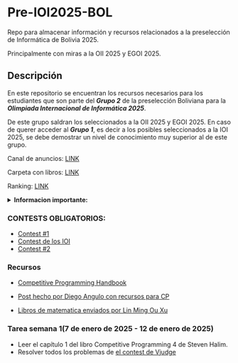 # Pre-IOI2025-BOL
Repo para almacenar información y recursos relacionados a la preselección de Informática de Bolivia 2025.

Principalmente con miras a la OII 2025 y EGOI 2025.

## Descripción
En este repositorio se encuentran los recursos necesarios para los estudiantes que son parte del ***Grupo 2*** de la preselección Boliviana para la ***Olimpiada Internacional de Informática 2025***.

De este grupo saldran los seleccionados a la OII 2025 y EGOI 2025.
En caso de querer acceder al ***Grupo 1***, es decir a los posibles seleccionados a la IOI 2025, se debe demostrar un nivel de conocimiento muy superior al de este grupo.

Canal de anuncios: [LINK](https://t.me/+LagfqmNDfhZkMDgx)

Carpeta con libros: [LINK](https://drive.google.com/drive/folders/1iaIJkHl2-uVrGVu8aCY89m5Z2oyUfIBZ?usp=sharing)

Ranking: [LINK](https://docs.google.com/spreadsheets/d/12VgR5jwLqy_h3nkK0L2z68H1demF7SMC/edit?gid=123253848#gid=123253848)

<details>
<summary> <b>Informacion importante:</b> </summary>

Encargados del proceso de seleccion:
|Nombre|Correo|Telegram|
|------|------|--------|
|Diego Angulo Ramirez|diegoangulo5@gmail.com|[@diegopenguino](https://t.me/diegopenguino)|
|Fabricio Cabrera Gordillo|chubyxd1627@gmail.com||
|Rodolfo Catunta Uturunco|rodolfo.catunta.uturunco@gmail.com|[@lordofmont](https://t.me/lordofmont)|
|Shamir Teran Mustafa|shamirteranmustafa@gmail.com|[@shezitt](https://t.me/shezitt)|

</details>

### CONTESTS OBLIGATORIOS:
 - [Contest #1](https://vjudge.net/contest/684235)
 - [Contest de los IOI](https://vjudge.net/contest/685317)
 - [Contest #2](https://vjudge.net/contest/688340)

### Recursos
- [Competitive Programming Handbook](https://cses.fi/book/book.pdf)

- [Post hecho por Diego Angulo con recursos para CP](https://diegopenguino.github.io/resources_for_cp)

- [Libros de matematica enviados por Lin Ming Ou Xu](https://drive.google.com/drive/folders/1jE1afxvjgpwKXgpB7GyOXenuM3IOe3KV)

### Tarea semana 1(7 de enero de 2025 - 12 de enero de 2025)

- Leer el capítulo 1 del libro Competitive Programming 4 de Steven Halim.
- Resolver todos los problemas de [el contest de Vjudge](https://vjudge.net/contest/684235#overview)